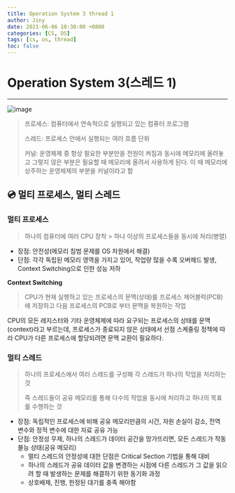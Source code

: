 ```yaml
---
title: Operation System 3 thread 1
author: Jiny
date: 2021-06-06 10:30:00 +0800
categories: [CS, OS]
tags: [cs, os, thread]
toc: false
---
```

 
# Operation System 3(스레드 1)
___

![image](https://gmlwjd9405.github.io/images/os-process-and-thread/thread.png)

> 프로세스: 컴퓨터에서 연속적으로 실행되고 있는 컴퓨터 프로그램
> 
> 스레드: 프로세스 안에서 실행되는 여러 흐름 단위
>
> 커널: 운영체제 중 항상 필요한 부분만을 전원이 켜짐과 동시에 메모리에 올려놓고 그렇지 않은 부분은 필요할 때 메모리에 올려서 사용하게 된다. 이 때 메모리에 상주하는 운영체제의 부분을 커널이라고 함

## 💿 **멀티 프로세스, 멀티 스레드**

### **멀티 프로세스**

> 하나의 컴퓨터에 여러 CPU 장착 > 하나 이상의 프로세스들을 동시에 처리(병렬)

- 장점: 안전성(메모리 침범 문제를 OS 차원에서 해결)
- 단점: 각각 독립된 메모리 영역을 가지고 있어, 작업량 많을 수록 오버헤드 발생, Context Switching으로 인한 성능 저하

**Context Switching**

> CPU가 현재 실행하고 있는 프로세스의 문맥(상태)를 프로세스 제어블럭(PCB)에 저장하고 다음 프로세스의 PCB로 부터 문맥을 복원하는 작업

CPU의 모든 레지스터와 기타 운영체제에 따라 요구되는 프로세스의 상태를 문맥(context)라고 부르는데, 프로세스가 종료되지 않은 상태에서 선점 스케줄링 정책에 따라 CPU가 다른 프로세스에 할당되려면 문맥 교환이 필요하다.

### **멀티 스레드**

> 하나의 프로세스에서 여러 스레드를 구성해 각 스레드가 하나의 작업을 처리하는 것
> 
> 즉 스레드들이 공유 메모리를 통해 다수의 작업을 동시에 처리하고 하나의 목표를 수행하는 것

- 장점: 독립적인 프로세스에 비해 공유 메모리만큼의 시간, 자원 손실이 감소, 전역 변수와 정적 변수에 대한 자료 공유 가능
- 단점: 안정성 무제, 하나의 스레드가 데이터 공간을 망가뜨리면, 모든 스레드가 작동 불능 상태(공유 메모리)
  - 멀티 스레드의 안정성에 대한 단점은 Critical Section 기법을 통해 대비
  - 하나의 스레드가 공유 데이터 값을 변경하는 시점에 다른 스레드가 그 값을 읽으려 할 때 발생하는 문제를 해결하기 위한 동기화 과정
  - 상호배제, 진행, 한정된 대기를 충족 해야함